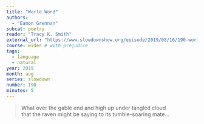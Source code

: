```yaml
---
title: "World Word"
authors:
  - "Eamon Grennan"
subcat: poetry
reader: "Tracy K. Smith"
external_url: "https://www.slowdownshow.org/episode/2019/08/16/190-world-word-by-eamon-grennan"
course: wider # with prejudice
tags:
  - language
  - natural
year: 2019
month: aug
series: slowdown
number: 190
minutes: 5
---
```


> What over the gable end and high up under tangled cloud  
that the raven might be saying to its tumble-soaring mate...
